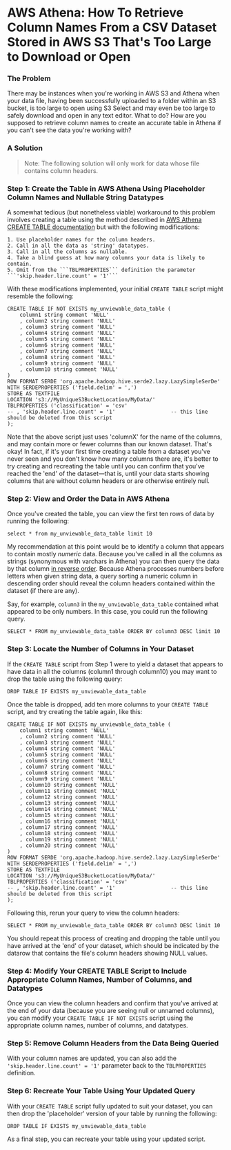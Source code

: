 # AWS Athena: How To Retrieve Column Names From a CSV Dataset Stored in AWS S3 That's Too Large to Download or Open
### The Problem
There may be instances when you're working in AWS S3 and Athena when your data file, having been successfully uploaded to a folder within an S3 bucket, is too large to open using S3 Select and may even be too large to safely download and open in any text editor. What to do? How are you supposed to retrieve column names to create an accurate table in Athena if you can't see the data you're working with?

### A Solution
> Note: The following solution will only work for data whose file contains column headers.

### Step 1: Create the Table in AWS Athena Using Placeholder Column Names and Nullable String Datatypes 
A somewhat tedious (but nonetheless viable) workaround to this problem involves creating a table using the method described in [AWS Athena CREATE TABLE documentation](https://docs.aws.amazon.com/athena/latest/ug/create-table.html) but with the following modifications:

    1. Use placeholder names for the column headers.
    2. Call in all the data as 'string' datatypes.
    3. Call in all the columns as nullable.
    4. Take a blind guess at how many columns your data is likely to contain. 
    5. Omit from the ```TBLPROPERTIES``` definition the parameter ```'skip.header.line.count' = '1'```

With these modifications implemented, your initial ```CREATE TABLE``` script might resemble the following:

```
CREATE TABLE IF NOT EXISTS my_unviewable_data_table (
    column1 string comment 'NULL'
    , column2 string comment 'NULL'	
    , column3 string comment 'NULL'	
    , column4 string comment 'NULL'	
    , column5 string comment 'NULL'	
    , column6 string comment 'NULL'	
    , column7 string comment 'NULL'	
    , column8 string comment 'NULL'	
    , column9 string comment 'NULL'	
    , column10 string comment 'NULL'		
)
ROW FORMAT SERDE 'org.apache.hadoop.hive.serde2.lazy.LazySimpleSerDe'
WITH SERDEPROPERTIES ('field.delim' = ',')
STORE AS TEXTFILE
LOCATION 's3://MyUniqueS3BucketLocation/MyData/'
TBLPROPERTIES ('classification' = 'csv'
-- , 'skip.header.line.count' = '1'                  -- this line should be deleted from this script
);
```

Note that the above script just uses 'columnX' for the name of the columns, and may contain more or fewer columns than our known dataset. That's okay! In fact, if it's your first time creating a table from a dataset you've never seen and you don't know how many columns there are, it's better to try creating and recreating the table until you can confirm that you've reached the 'end' of the dataset&mdash;that is, until your data starts showing columns that are without column headers or are otherwise entirely null. 

### Step 2: View and Order the Data in AWS Athena 
Once you've created the table, you can view the first ten rows of data by running the following:

```select * from my_unviewable_data_table limit 10```

My recommendation at this point would be to identify a column that appears to contain mostly *numeric* data. Because you've called in all the columns as strings (synonymous with varchars in Athena) you can then query the data by that column <ins>in reverse order</ins>. Because Athena processes numbers before letters when given string data, a query sorting a numeric column in descending order should reveal the column headers contained within the dataset (if there are any). 

Say, for example, ```column3``` in the ```my_unviewable_data_table``` contained what appeared to be only numbers. In this case, you could run the following query.

```SELECT * FROM my_unviewable_data_table ORDER BY column3 DESC limit 10```

### Step 3: Locate the Number of Columns in Your Dataset
If the ```CREATE TABLE``` script from Step 1 were to yield a dataset that appears to have data in all the columns (column1 through column10) you may want to drop the table using the following query:

```DROP TABLE IF EXISTS my_unviewable_data_table```

Once the table is dropped, add ten more columns to your ```CREATE TABLE``` script, and try creating the table again, like this:

```
CREATE TABLE IF NOT EXISTS my_unviewable_data_table (
    column1 string comment 'NULL'
    , column2 string comment 'NULL'	
    , column3 string comment 'NULL'	
    , column4 string comment 'NULL'	
    , column5 string comment 'NULL'	
    , column6 string comment 'NULL'	
    , column7 string comment 'NULL'	
    , column8 string comment 'NULL'	
    , column9 string comment 'NULL'	
    , column10 string comment 'NULL'		
    , column11 string comment 'NULL'
    , column12 string comment 'NULL'	
    , column13 string comment 'NULL'	
    , column14 string comment 'NULL'	
    , column15 string comment 'NULL'	
    , column16 string comment 'NULL'	
    , column17 string comment 'NULL'	
    , column18 string comment 'NULL'	
    , column19 string comment 'NULL'	
    , column20 string comment 'NULL'		
)
ROW FORMAT SERDE 'org.apache.hadoop.hive.serde2.lazy.LazySimpleSerDe'
WITH SERDEPROPERTIES ('field.delim' = ',')
STORE AS TEXTFILE
LOCATION 's3://MyUniqueS3BucketLocation/MyData/'
TBLPROPERTIES ('classification' = 'csv'
-- , 'skip.header.line.count' = '1'                  -- this line should be deleted from this script
);
```
Following this, rerun your query to view the column headers:

```SELECT * FROM my_unviewable_data_table ORDER BY column3 DESC limit 10```

You should repeat this process of creating and dropping the table until you have arrived at the 'end' of your dataset, which should be indicated by the datarow that contains the file's column headers showing NULL values.

### Step 4: Modify Your CREATE TABLE Script to Include Appropriate Column Names, Number of Columns, and Datatypes

Once you can view the column headers and confirm that you've arrived at the end of your data (because you are seeing null or unnamed columns), you can modify your ```CREATE TABLE IF NOT EXISTS``` script using the appropriate column names, number of columns, and datatypes.

### Step 5: Remove Column Headers from the Data Being Queried

With your column names are updated, you can also add the ```'skip.header.line.count' = '1'``` parameter back to the ```TBLPROPERTIES``` definition. 

### Step 6: Recreate Your Table Using Your Updated Query
With your ```CREATE TABLE``` script fully updated to suit your dataset, you can then drop the 'placeholder' version of your table by running the following:

```DROP TABLE IF EXISTS my_unviewable_data_table```

As a final step, you can recreate your table using your updated script.